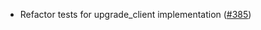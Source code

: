 - Refactor tests for upgrade_client implementation
  ([#385](https://github.com/cosmos/ibc-rs/issues/385))
